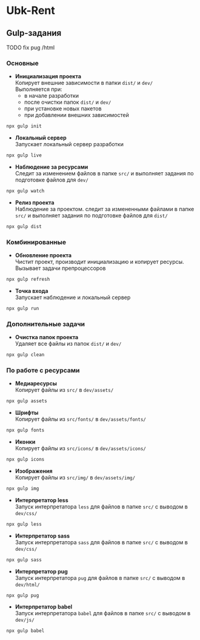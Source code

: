 # Ubk-Rent

## Gulp-задания

TODO fix pug /html

### Основные

- **Инициализация проекта** \
Копирует внешние зависимости в папки `dist/` и `dev/` \
  Выполняется при:
  - в начале разработки
  - после очистки папок `dist/` и `dev/`
  - при установке новых пакетов
  - при добавлении внешних зависимостей

```sh
npx gulp init
```

- **Локальный сервер** \
Запускает локальный сервер разработки

```sh
npx gulp live
```

- **Наблюдение за ресурсами** \
Следит за изменением файлов в папке `src/` и выполняет задания по подготовке файлов для `dev/`

```sh
npx gulp watch
```

- **Релиз проекта** \
Наблюдение за проектом. следит за измененными файлами в папке `src/` и выполняет задания по подготовке файлов для `dist/`

```sh
npx gulp dist
```

### Комбинированные

- **Обновление проекта** \
Чистит проект, производит инициализацию и копирует ресурсы. Вызывает задачи препроцессоров

```sh
npx gulp refresh
```

- **Точка входа** \
Запускает наблюдение и локальный сервер

```sh
npx gulp run
```

### Дополнительные задачи

- **Очистка папок проекта** \
Удаляет все файлы из папок `dist/` и `dev/`

```sh
npx gulp clean
```

### По работе с ресурсами

- **Медиаресурсы** \
Копирует файлы из `src/` в `dev/assets/`

```sh
npx gulp assets
```

- **Шрифты** \
Копирует файлы из `src/fonts/` в `dev/assets/fonts/`

```sh
npx gulp fonts
```

- **Иконки** \
Копирует файлы из `src/icons/` в `dev/assets/icons/`

```sh
npx gulp icons
```

- **Изображения** \
Копирует файлы из `src/img/` в `dev/assets/img/`

```sh
npx gulp img
```

- **Интерпретатор less** \
Запуск интерпретатора `less` для файлов в папке `src/` с выводом в `dev/css/`

```sh
npx gulp less
```

- **Интерпретатор sass** \
Запуск интерпретатора `sass` для файлов в папке `src/` с выводом в `dev/css/`

```sh
npx gulp sass
```

- **Интерпретатор pug** \
Запуск интерпретатора `pug` для файлов в папке `src/` с выводом в `dev/html/`

```sh
npx gulp pug
```

- **Интерпретатор babel** \
Запуск интерпретатора `babel` для файлов в папке `src/` с выводом в `dev/js/`

```sh
npx gulp babel
```
